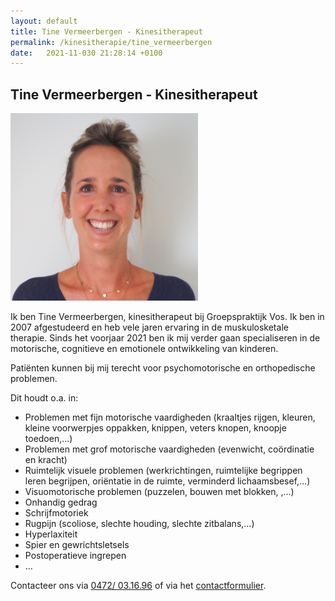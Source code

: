 ```yaml
---
layout: default
title: Tine Vermeerbergen - Kinesitherapeut
permalink: /kinesitherapie/tine_vermeerbergen
date:   2021-11-030 21:28:14 +0100
--- 
```


## Tine Vermeerbergen - Kinesitherapeut

<img src="/assets/img/Tine_SQ.jpg" class="circular--square">

Ik ben Tine Vermeerbergen, kinesitherapeut bij Groepspraktijk Vos. Ik ben in 2007 afgestudeerd en heb vele jaren ervaring in de muskulosketale therapie. Sinds het voorjaar 2021 ben ik mij verder gaan specialiseren in de motorische, cognitieve en emotionele ontwikkeling van kinderen.  

Patiënten kunnen bij mij terecht voor psychomotorische en orthopedische problemen.  

Dit houdt o.a. in: 
  
* Problemen met fijn motorische vaardigheden (kraaltjes rijgen, kleuren, kleine voorwerpjes oppakken, knippen, veters knopen, knoopje toedoen,...)
* Problemen met grof motorische vaardigheden (evenwicht, coördinatie en kracht)
* Ruimtelijk visuele problemen  (werkrichtingen, ruimtelijke begrippen leren begrijpen, oriëntatie in de ruimte, verminderd lichaamsbesef,…)
* Visuomotorische problemen (puzzelen, bouwen met blokken, ,…)
* Onhandig gedrag 
* Schrijfmotoriek 
* Rugpijn (scoliose, slechte houding, slechte zitbalans,…)
* Hyperlaxiteit 
* Spier en gewrichtsletsels
* Postoperatieve ingrepen
* …
  
  
Contacteer ons via <a href="tel:+32472031696" itemprop="telephone">0472/ 03.16.96</a> of via het [contactformulier](/contact.html).
  